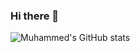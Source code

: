 ### Hi there 👋

![Muhammed's GitHub stats](https://github-readme-stats.vercel.app/api?username=muhammedxyilmaz&show_icons=true&theme=onedark)
